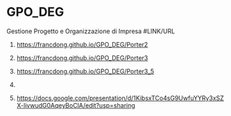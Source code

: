 # GPO_DEG
Gestione Progetto e Organizzazione di Impresa
#LINK/URL
1. https://francdong.github.io/GPO_DEG/Porter2
   
3. https://francdong.github.io/GPO_DEG/Porter3
4. https://francdong.github.io/GPO_DEG/Porter3_5
5. 
6. https://docs.google.com/presentation/d/1KibsxTCo4sG9UwfuYYRy3xSZX-livwudG0AqeyBoClA/edit?usp=sharing
   
